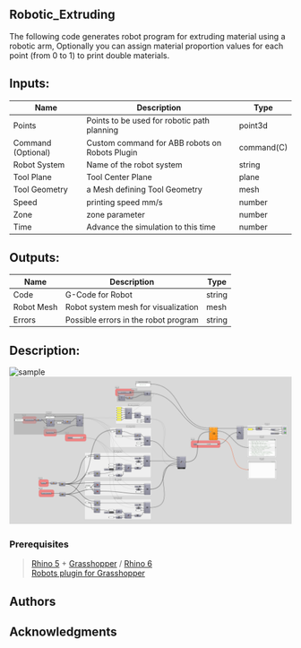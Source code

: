 ## Robotic_Extruding

The following code generates robot program for extruding material using a robotic arm, Optionally you can assign material proportion values for each point (from 0 to 1) to print double materials.

## Inputs:

| Name          |Description     | Type  |
| ------------- | -------------- | ----- |
| Points    | Points to be used for robotic path planning | point3d |
| Command (Optional)    | Custom command for ABB robots on Robots Plugin | command(C) |
| Robot System | Name of the robot system | string |
| Tool Plane | Tool Center Plane | plane |
| Tool Geometry | a Mesh defining Tool Geometry | mesh |
| Speed | printing speed mm/s | number |
| Zone | zone parameter | number |
| Time | Advance the simulation to this time | number |

## Outputs:

| Name          |Description     | Type  |
| ------------- | -------------- | ----- |
| Code  | G-Code for Robot | string |
| Robot Mesh | Robot system mesh for visualization | mesh |
| Errors | Possible errors in the robot program | string |

## Description:

![sample](./doc/example.png)
![Grasshopper Algorithm](./doc/definition.png)

### Prerequisites

> [Rhino 5](https://www.rhino3d.com/download/rhino/5/latest) + [Grasshopper](https://www.grasshopper3d.com/page/download-1) / [Rhino 6](https://www.rhino3d.com/download)  
> [Robots plugin for Grasshopper](https://github.com/visose/Robots)

## Authors

## Acknowledgments

